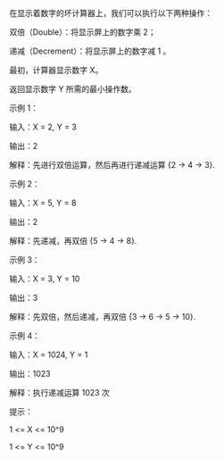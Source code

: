 在显示着数字的坏计算器上，我们可以执行以下两种操作：

双倍（Double）：将显示屏上的数字乘 2；

递减（Decrement）：将显示屏上的数字减 1 。

最初，计算器显示数字 X。

返回显示数字 Y 所需的最小操作数。

 

示例 1：

输入：X = 2, Y = 3

输出：2

解释：先进行双倍运算，然后再进行递减运算 {2 -> 4 -> 3}.

示例 2：

输入：X = 5, Y = 8

输出：2

解释：先递减，再双倍 {5 -> 4 -> 8}.

示例 3：

输入：X = 3, Y = 10

输出：3

解释：先双倍，然后递减，再双倍 {3 -> 6 -> 5 -> 10}.

示例 4：

输入：X = 1024, Y = 1

输出：1023

解释：执行递减运算 1023 次
 

提示：

1 <= X <= 10^9

1 <= Y <= 10^9